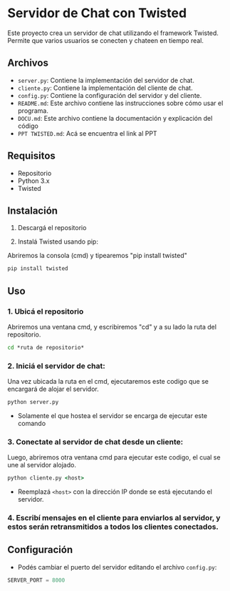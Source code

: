 # Servidor de Chat con Twisted

Este proyecto crea un servidor de chat utilizando el framework Twisted. Permite que varios usuarios se conecten y chateen en tiempo real.

## Archivos

- `server.py`: Contiene la implementación del servidor de chat.
- `cliente.py`: Contiene la implementación del cliente de chat.
- `config.py`: Contiene la configuración del servidor y del cliente.
- `README.md`: Este archivo contiene las instrucciones sobre cómo usar el programa.
- `DOCU.md`: Este archivo contiene la documentación y explicación del código
- `PPT TWISTED.md`: Acá se encuentra el link al PPT

## Requisitos
- Repositorio
- Python 3.x
- Twisted

## Instalación

1. Descargá el repositorio

2. Instalá Twisted usando pip:

Abriremos la consola (cmd) y tipearemos "pip install twisted"

```cmd
pip install twisted
```

## Uso
### 1. Ubicá el repositorio

Abriremos una ventana cmd, y escribiremos "cd" y a su lado la ruta del repositorio.

```cmd
cd *ruta de repositorio*
```

### 2. Iniciá el servidor de chat:

Una vez ubicada la ruta en el cmd, ejecutaremos este codigo que se encargará de alojar el servidor.

```cmd
python server.py
```

- Solamente el que hostea el servidor se encarga de ejecutar este comando

### 3. Conectate al servidor de chat desde un cliente:

Luego, abriremos otra ventana cmd para ejecutar este codigo, el cual se une al servidor alojado.

```cmd
python cliente.py <host>
```

- Reemplazá `<host>` con la dirección IP donde se está ejecutando el servidor.

### 4. Escribí mensajes en el cliente para enviarlos al servidor, y estos serán retransmitidos a todos los clientes conectados.

## Configuración

- Podés cambiar el puerto del servidor editando el archivo `config.py`:

```python
SERVER_PORT = 8000
```


